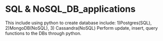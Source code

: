 # SQL & NoSQL_DB_applications
This include using python to create database include: 
1)Postgres(SQL), 
2)MongoDB(NoSQL), 
3) Cassandra(NoSQL)
Perform update, insert, query functions to the DBs through python. 
